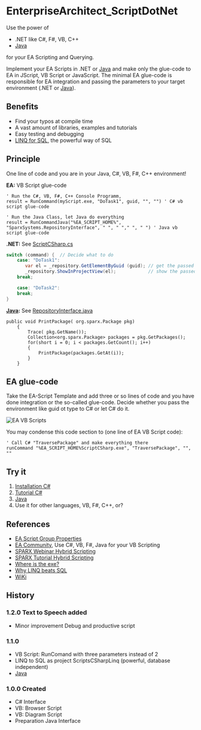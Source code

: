 # EnterpriseArchitect_ScriptDotNet

Use the power of

- .NET like C#, F#, VB, C++
- [Java](../../wiki/Java)

for your EA Scripting and Querying.

Implement your EA Scripts in .NET or [Java](Java) and make only the glue-code to EA in JScript, VB Script or JavaScript. 
The minimal EA glue-code is responsible for EA integration and passing the parameters to your target environment (.NET or [Java](../../wiki/Java)).

## Benefits

- Find your typos at compile time
- A vast amount of libraries, examples and tutorials
- Easy testing and debugging
- [LINQ for SQL](https://www.linqpad.net/WhyLINQBeatsSQL.aspx), the powerful way of SQL

## Principle

One line of code and you are in your Java, C#, VB, F#, C++ environment!

**EA:**  VB Script glue-code

```vbScript
' Run the C#, VB, F#, C++ Console Programm,
result = RunCommand(myScript.exe, "DoTask1", guid, "", "") ' C# vb script glue-code
```

```vbScript
' Run the Java Class, let Java do everything
result = RunCommandJava("%EA_SCRIPT_HOME%", "SparxSystems.RepositoryInterface", " ", " "," ", " ") ' Java vb script glue-code
```

**.NET:** See [ScriptCSharp.cs](ScriptCSharp/CSharp/ScriptCSharp.cs)

```C#
switch (command) {  // Decide what to do
    case: "DoTask1":
       var el = _repository.GetElementByGuid (guid); // get the passed element
       _repository.ShowInProjectView(el);            // show the passed element in project browser
    break;

    case: "DoTask2":
    break;
}
```

**[Java](../../wiki/Java):** See [RepositoryInterface.java](ScriptJava/Source/RepositoryInterface.java)

```vbScript
public void PrintPackage( org.sparx.Package pkg)
    {
        Trace( pkg.GetName());
        Collection<org.sparx.Package> packages = pkg.GetPackages();
        for(short i = 0; i < packages.GetCount(); i++)
        {
            PrintPackage(packages.GetAt(i));
        }
    }
```

## EA glue-code

Take the EA-Script Template and add three or so lines of code and you have done integration or the so-called glue-code.
Decide whether you pass the environment like guid ot type to C# or let C# do it.

![EA VB Scripts](../../wiki/images/VbScriptsOverview.png)

You may condense this code section to (one line of EA VB Script code):

```vbscript
' Call C# "TraversePackage" and make everything there
runCommand "%EA_SCRIPT_HOME%ScriptCSharp.exe", "TraversePackage", "", ""
```

## Try it

1. [Installation C#](../../wiki/Installation)
2. [Tutorial C#](../../wiki/Tutorial)
3. [Java](../../wiki/Java)
4. Use it for other languages, VB, F#, C++, or?

## References

- [EA Script Group Properties](https://sparxsystems.com/enterprise_architect_user_guide/14.0/automation/scripts_tab.html)
- [EA Community](https://community.sparxsystems.com/community-resources/1065-use-c-java-for-your-vb-script), Use C#, VB, F#, Java for your VB Scripting
- [SPARX Webinar Hybrid Scripting](http://www.sparxsystems.com/resources/webinar/release/ea13/videos/hybrid-scripting.html)
- [SPARX Tutorial Hybrid Scripting](http://www.sparxsystems.com/resources/user-guides/automation/hybrid-scripting.pdf)
- [Where is the exe?](https://stackoverflow.com/questions/304319/is-there-an-equivalent-of-which-on-the-windows-command-line)
- [Why LINQ beats SQL](https://www.linqpad.net/WhyLINQBeatsSQL.aspx)
- [WiKi](../../wiki)

## History

### 1.2.0 Text to Speech added

- Minor improvement Debug and productive script

### 1.1.0 

- VB Script: RunComand with three parameters instead of 2
- LINQ to SQL as project ScriptsCSharpLinq  (powerful, database independent)
- [Java](../../wiki/Java)

### 1.0.0 Created

- C# Interface
- VB: Browser Script
- VB: Diagram Script
- Preparation Java Interface

